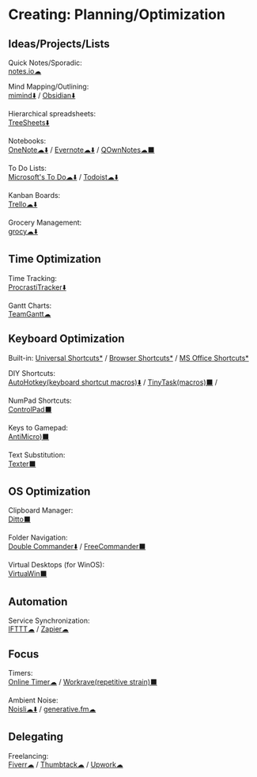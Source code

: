 # Creating: Planning/Optimization

## Ideas/Projects/Lists

Quick Notes/Sporadic:  
	[notes.io☁](http://notes.io/)

Mind Mapping/Outlining:  
	[mimind⬇️](https://mimind.cryptobees.com/) / 
	[Obsidian⬇️](https://obsidian.md/)

Hierarchical spreadsheets:  
	[TreeSheets⬇️](http://strlen.com/treesheets/)

Notebooks:  
	[OneNote️☁⬇️](https://www.onenote.com/) / 
	[Evernote☁⬇️](https://evernote.com/) / 
	[QOwnNotes☁⬛](https://www.qownnotes.org/)

To Do Lists:  
	[Microsoft's To Do☁⬇️](https://to-do.microsoft.com/) / 
	[Todoist☁⬇️](https://todoist.com/)

Kanban Boards:  
	[Trello☁⬇️](https://trello.com/)

Grocery Management:  
	[grocy☁⬇️](https://grocy.info/)

## Time Optimization

Time Tracking:  
	[ProcrastiTracker⬇️](http://strlen.com/procrastitracker/)

Gantt Charts:  
	[TeamGantt☁](https://www.teamgantt.com/)

## Keyboard Optimization

Built-in:
	[Universal Shortcuts*](https://stucky.tech/toolbox/u) / 
	[Browser Shortcuts*](https://stucky.tech/toolbox/b) / 
	[MS Office Shortcuts*](https://stucky.tech/toolbox/o)

DIY Shortcuts:  
	[AutoHotkey(keyboard shortcut macros)⬇️](https://www.autohotkey.com/) / 
	[TinyTask(macros)⬛](https://www.tinytask.net/) / 

NumPad Shortcuts:  
	[ControlPad⬛](https://sector-seven.com/software/controlpad)

Keys to Gamepad:  
	[AntiMicro)⬛](https://github.com/AntiMicro/antimicro)

Text Substitution:  
	[Texter⬛](https://texter.en.softonic.com/)

## OS Optimization

Clipboard Manager:  
	[Ditto⬛](https://ditto-cp.sourceforge.io/)

Folder Navigation:  
	[Double Commander⬇️](https://doublecmd.sourceforge.io/) / 
	[FreeCommander⬛](https://freecommander.com/en/summary/)

Virtual Desktops (for WinOS):  
	[VirtuaWin⬛](https://virtuawin.sourceforge.io/)

## Automation

Service Synchronization:  
	[IFTTT☁](https://ifttt.com) / 
	[Zapier☁](https://zapier.com/)

## Focus

Timers:  
	[Online Timer☁](http://www.timer-tab.com/) / 
	[Workrave(repetitive strain)⬛](http://www.workrave.org/)

Ambient Noise:  
	[Noisli☁⬇️](https://www.noisli.com/) / 
	[generative.fm☁](https://generative.fm/)

## Delegating

Freelancing:  
	[Fiverr☁](https://www.fiverr.com/) / 
	[Thumbtack☁](https://www.thumbtack.com/) / 
	[Upwork☁](https://www.upwork.com/)
